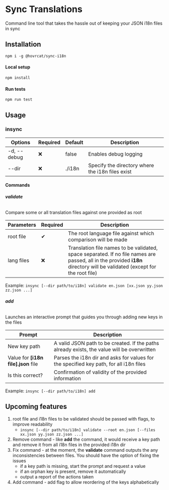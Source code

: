 # Sync Translations

Command line tool that takes the hassle out of keeping your JSON i18n files in sync

## Installation

`npm i -g @hovrcat/sync-i18n`

#### Local setup
`npm install`

#### Run tests
`npm run test`


## Usage

### insync

| Options | Required | Default | Description | 
| --- | --- | --- | --- |
| -d, --debug | ❌ | false | Enables debug logging |
| --dir <dir> | ❌ | ./i18n | Specify the directory where the i18n files exist |

#### Commands

###### **validate**

Compare some or all translation files against one provided as root

| Parameters | Required | Description |
| --- | --- | --- |
| root file | ✔ | The root language file against which comparison will be made |
| lang files | ❌ | Translation file names to be validated, space separated. If no file names are passed, all in the provided **i18n** directory will be validated (except for the root file) |

Example:
`insync [--dir path/to/i18n] validate en.json [xx.json yy.json zz.json ...]`

###### **add**
Launches an interactive prompt that guides you through adding new keys in the files

| Prompt | Description |
| --- | --- |
| New key path | A valid JSON path to be created. If the paths already exists, the value will be overwritten |
| Value for **[i18n file].json** file | Parses the i18n dir and asks for values for the specified key path, for all i18n files |
| Is this correct? | Confirmation of validity of the provided information |

Example:
`insync [--dir path/to/i18n] add`

## Upcoming features
1. root file and i18n files to be validated should be passed with flags, to improve readability
   - `insync [--dir path/to/i18n] validate --root en.json [--files xx.json yy.json zz.json ...]`
2. Remove command - like **add** the command, it would receive a key path and remove it from all i18n files in the provided i18n dir
3. Fix command - at the moment, the **validate** command outputs the any inconsistencies between files. You should have the option of fixing the issues
    - if a key path is missing, start the prompt and request a value
    - if an orphan key is present, remove it automatically
    - output a report of the actions taken
4. Add command - add flag to allow reordering of the keys alphabetically
